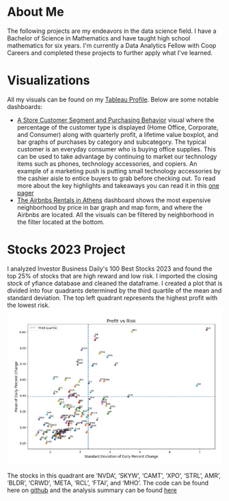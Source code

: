 # About Me
The following projects are my endeavors in the data science field. I have a Bachelor of Science in Mathematics and have taught high school mathematics for six years. I'm currently a Data Analytics Fellow with Coop Careers and completed these projects to further apply what I've learned. 

# Visualizations
All my visuals can be found on my [Tableau Profile](https://public.tableau.com/app/profile/jocelyn.moreno/vizzes). Below are some notable dashboards:
* [A Store Customer Segment and Purchasing Behavior](https://coopcareers.brightspace.com/d2l/lms/dropbox/user/folders_history.d2l?db=1469&grpid=0&isprv=0&bp=0&ou=6969) visual where the percentage of the customer type is displayed \(Home Office, Corporate, and Consumer\) along with quarterly profit, a lifetime value boxplot, and bar graphs of purchases by category and subcategory.
    The typical customer is an everyday consumer who is buying office supplies. This can be used to take advantage by continuing to market our technology items such as phones, technology accessories, and copiers. An example of a marketing push is putting small technology accessories by the cashier aisle to entice buyers to grab before checking out. To read more about the key highlights and takeaways you can read it in this [one pager](https://docs.google.com/document/d/1qIkmuRIw0ezhGWkK863r6a1LQ7G4rNQC1njhZNCP14M/edit?usp=sharing)
* [The Airbnbs Rentals in Athens](https://public.tableau.com/app/profile/jocelyn.moreno/viz/AirbnbRentalsinAthen/Dashboard1) dashboard shows the most expensive neighborhood by price in bar graph and map form, and where the Airbnbs are located. All the visuals can be filtered by neighborhood in the filter located at the bottom. 

# Stocks 2023 Project
I analyzed Investor Business Daily's 100 Best Stocks 2023 and found the top 25% of stocks that are high reward and low risk. I imported the closing stock of yfiance database and cleaned the dataframe. I created a plot that is divided into four quadrants determined by the third quartile of the mean and standard deviation. The top left quadrant represents the highest profit with the lowest risk. 
![Profit vs Risk Plot](Profit.vs.Risk.png) 


The stocks in this quadrant are ‘NVDA’, ‘SKYW’, ‘CAMT’, ‘XPO’, ‘STRL’, AMR’, ‘BLDR’, ‘CRWD’, ‘META, ‘RCL’, ‘FTAI’, and ‘MHO’. The code can be found here on [github](https://github.com/mjclyn/Data-Science-Portfolio/blob/main/Stocks2023Project.ipynb) and the analysis summary can be found [here](https://docs.google.com/document/d/1sZhbHKJcIMRkBgv-FwrpaJw4TuuXVPfLh1NNdlwkUtk/edit?usp=sharing)
